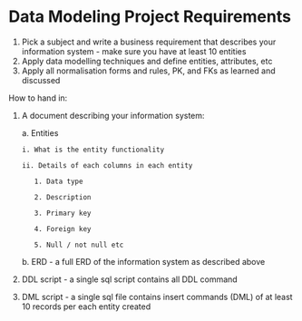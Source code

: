 # Data Modeling Project Requirements

1. Pick a subject and write a business requirement that describes your information system - make sure you have at least 10 entities
2. Apply data modelling techniques and define entities, attributes, etc
3. Apply all normalisation forms and rules, PK, and FKs as learned and discussed

How to hand in:
1. A document describing your information system:

   a. Entities
   
       i. What is the entity functionality
       
       ii. Details of each columns in each entity
      
          1. Data type
          
          2. Description
          
          3. Primary key
          
          4. Foreign key
          
          5. Null / not null etc
      
    b. ERD - a full ERD of the information system as described above
    
2. DDL script - a single sql script contains all DDL command
3. DML script - a single sql file contains insert commands (DML) of at least 10 records per each entity created 
